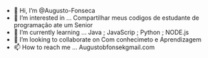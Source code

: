 - 👋 Hi, I’m @Augusto-Fonseca
- 👀 I’m interested in ... Compartilhar meus codigos de estudante de programação ate um Senior 
- 🌱 I’m currently learning ...
Java ; JavaScrip ; Python ; NODE.js
- 💞️ I’m looking to collaborate on 
Com conhecimeto e Aprendizagem 
- 📫 How to reach me ...
Augustobfonsekgmail.com
<!---
Augusto-Fonseca/Augusto-Fonseca is a ✨ special ✨ repository because its `README.md` (this file) appears on your GitHub profile.
You can click the Preview link to take a look at your changes.
--->
